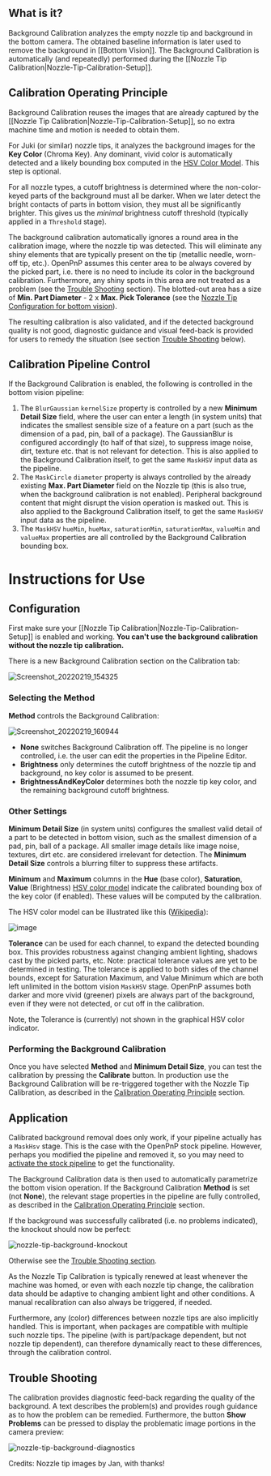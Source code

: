 ## What is it?

Background Calibration analyzes the empty nozzle tip and background in the bottom camera. The obtained baseline information is later used to remove the background in [[Bottom Vision]]. The Background Calibration is automatically (and repeatedly) performed during the [[Nozzle Tip Calibration|Nozzle-Tip-Calibration-Setup]]. 

## Calibration Operating Principle

Background Calibration reuses the images that are already captured by the [[Nozzle Tip Calibration|Nozzle-Tip-Calibration-Setup]], so no extra machine time and motion is needed to obtain them. 

For Juki (or similar) nozzle tips, it analyzes the background images for the **Key Color** (Chroma Key). Any dominant, vivid color is automatically detected and a likely bounding box computed in the [HSV Color Model](https://en.wikipedia.org/wiki/HSL_and_HSV). This step is optional.

For all nozzle types, a cutoff brightness is determined where the non-color-keyed parts of the background must all be darker. When we later detect the bright contacts of parts in bottom vision, they must all be significantly brighter. This gives us the _minimal_ brightness cutoff threshold (typically applied in a `Threshold` stage). 

The background calibration automatically ignores a round area in the calibration image, where the nozzle tip was detected. This will eliminate any shiny elements that are typically present on the tip (metallic needle, worn-off tip, etc.). OpenPnP assumes this center area to be always covered by the picked part, i.e. there is no need to include its color in the background calibration. Furthermore, any shiny spots in this area are not treated as a problem (see the [Trouble Shooting](#trouble-shooting) section). The blotted-out area has a size of **Min. Part Diameter** - 2 x **Max. Pick Tolerance** (see the [Nozzle Tip Configuration for bottom vision](https://github.com/openpnp/openpnp/wiki/Setup-and-Calibration:-Nozzle-Setup#nozzle-tip-configuration)).

The resulting calibration is also validated, and if the detected background quality is not good, diagnostic guidance and visual feed-back is provided for users to remedy the situation (see section [Trouble Shooting](#trouble-shooting) below).

## Calibration Pipeline Control

If the Background Calibration is enabled, the following is controlled in the bottom vision pipeline:

1. The `BlurGaussian` `kernelSize` property is controlled by a new **Minimum Detail Size** field, where the user can enter a length (in system units) that indicates the smallest sensible size of a feature on a part (such as the dimension of a pad, pin, ball of a package). The GaussianBlur is configured accordingly (to half of that size), to suppress image noise, dirt, texture etc. that is not relevant for detection. This is also applied to the Background Calibration itself, to get the same `MaskHSV` input data as the pipeline.
2. The `MaskCircle` `diameter` property is always controlled by the already existing **Max. Part Diameter** field on the Nozzle tip (this is also true, when the background calibration is not enabled). Peripheral background content that might disrupt the vision operation is masked out. This is also applied to the Background Calibration itself, to get the same `MaskHSV` input data as the pipeline.
3. The `MaskHSV` `hueMin`, `hueMax`, `saturationMin`,  `saturationMax`, `valueMin` and `valueMax` properties are all controlled by the Background Calibration bounding box.  

# Instructions for Use

## Configuration
First make sure your [[Nozzle Tip Calibration|Nozzle-Tip-Calibration-Setup]] is enabled and working. **You can't use the background calibration without the nozzle tip calibration.**

There is a new Background Calibration section on the Calibration tab: 

![Screenshot_20220219_154325](https://user-images.githubusercontent.com/9963310/154806475-db1c38d9-7be9-44f7-8bd4-86e06fbdcba4.png)

### Selecting the Method

**Method** controls the Background Calibration:

![Screenshot_20220219_160944](https://user-images.githubusercontent.com/9963310/154806671-75d40a06-bd88-42d1-b309-517f283cc75a.png)

- **None** switches Background Calibration off. The pipeline is no longer controlled, i.e. the user can edit the properties in the Pipeline Editor. 
- **Brightness** only determines the cutoff brightness of the nozzle tip and background, no key color is assumed to be present. 
- **BrightnessAndKeyColor** determines both the nozzle tip key color, and the remaining background cutoff brightness. 


### Other Settings

**Minimum Detail Size** (in system units) configures the smallest valid detail of a part to be detected in bottom vision, such as the smallest dimension of a pad, pin, ball of a package. All smaller image details like image noise, textures, dirt etc. are considered irrelevant for detection. The **Minimum Detail Size** controls a blurring filter to suppress these artifacts.

**Minimum** and **Maximum** columns in the **Hue** (base color), **Saturation**, **Value** (Brightness) [HSV color model](https://en.wikipedia.org/wiki/HSL_and_HSV) indicate the calibrated bounding box of the key color (if enabled). These values will be computed by the calibration.

The HSV color model can be illustrated like this ([Wikipedia](https://en.wikipedia.org/wiki/HSL_and_HSV)):

![image](https://user-images.githubusercontent.com/9963310/154807032-f8de9cd1-daf9-4de3-8fb2-02884266c4e7.png)

**Tolerance** can be used for each channel, to expand the detected bounding box. This provides robustness against changing ambient lighting, shadows cast by the picked parts, etc. Note: practical tolerance values are yet to be determined in testing. The tolerance is applied to both sides of the channel bounds, except for Saturation Maximum, and Value Minimum which are both  left unlimited in the bottom vision `MaskHSV` stage. OpenPnP assumes both darker and more vivid (greener) pixels are always part of the background, even if they were not detected, or cut off in the calibration. 

Note, the Tolerance is (currently) not shown in the graphical HSV color indicator. 

### Performing the Background Calibration

Once you have selected **Method** and **Minimum Detail Size**, you can test the calibration by pressing the **Calibrate** button. In production use the Background Calibration will be re-triggered together with the Nozzle Tip Calibration, as described in the [Calibration Operating Principle](#calibration-operating-principle) section. 

## Application

Calibrated background removal does only work, if your pipeline actually has a `MaskHsv` stage. This is the case with the OpenPnP stock pipeline. However, perhaps you modified the pipeline and removed it, so you may need to [activate the stock pipeline](/openpnp/openpnp/wiki/Computer-Vision#using-new-stock-pipelines) to get the functionality.

The Background Calibration data is then used to automatically parametrize the bottom vision operation. If the Background Calibration **Method** is set (not **None**), the relevant stage properties in the pipeline are fully controlled, as described in the [Calibration Operating Principle](#calibration-operating-principle) section. 

If the background was successfully calibrated (i.e. no problems indicated), the knockout should now be perfect:

![nozzle-tip-background-knockout](https://user-images.githubusercontent.com/9963310/154805842-e565ec69-a890-4757-963c-2ffe603cdf3f.gif)

Otherwise see the [Trouble Shooting section](#trouble-shooting).

As the Nozzle Tip Calibration is typically renewed at least whenever the machine was homed, or even with each nozzle tip change, the calibration data should be adaptive to changing ambient light and other conditions. A manual recalibration can also always be triggered, if needed.

Furthermore, any (color) differences between nozzle tips are also implicitly handled. This is important, when packages are compatible with multiple such nozzle tips. The pipeline (with is part/package dependent, but not nozzle tip dependent), can therefore dynamically react to these differences, through the calibration control. 

## Trouble Shooting

The calibration provides diagnostic feed-back regarding the quality of the background. A text describes the problem(s) and provides rough guidance as to how the problem can be remedied. Furthermore, the button **Show Problems** can be pressed to display the problematic image portions in the camera preview:

![nozzle-tip-background-diagnostics](https://user-images.githubusercontent.com/9963310/154807616-560c3710-6de2-4c44-ae6e-52625f0b4041.gif)

Credits: Nozzle tip images by Jan, with thanks!